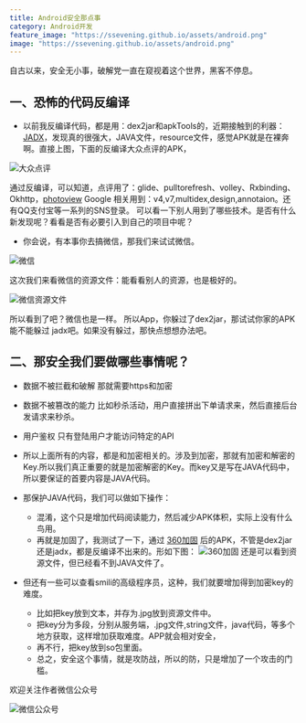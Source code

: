 ```yaml
---
title: Android安全那点事
category: Android开发
feature_image: "https://ssevening.github.io/assets/android.png"
image: "https://ssevening.github.io/assets/android.png"
---
```

自古以来，安全无小事，破解党一直在窥视着这个世界，黑客不停息。


<!-- more -->

## 一、恐怖的代码反编译

* 以前我反编译代码，都是用：dex2jar和apkTools的，近期接触到的利器：[JADX](https://github.com/ssevening/jadx)，发现真的很强大，JAVA文件，resource文件，感觉APK就是在裸奔啊。直接上图，下面的反编译大众点评的APK，

![大众点评](https://ssevening.github.io/assets/androidsafe/jadx_dianping.png)

通过反编译，可以知道，点评用了：glide、pulltorefresh、volley、Rxbinding、Okhttp，[photoview](https://github.com/chrisbanes/photoview) Google 相关用到：v4,v7,multidex,design,annotaion。还有QQ支付宝等一系列的SNS登录。
可以看一下别人用到了哪些技术。是否有什么新发现呢？看看是否有必要引入到自己的项目中呢？

* 你会说，有本事你去搞微信，那我们来试试微信。

![微信](https://ssevening.github.io/assets/androidsafe/jadx_weichat.png)

这次我们来看微信的资源文件：能看看别人的资源，也是极好的。

![微信资源文件](https://ssevening.github.io/assets/androidsafe/jadx_weichat_res.png)


所以看到了吧？微信也是一样。
所以App，你躲过了dex2jar，那试试你家的APK能不能躲过 jadx吧。如果没有躲过，那快点想想办法吧。

## 二、那安全我们要做哪些事情呢？
* 数据不被拦截和破解 那就需要https和加密
* 数据不被篡改的能力 比如秒杀活动，用户直接拼出下单请求来，然后直接后台发请求来秒杀。
* 用户鉴权 只有登陆用户才能访问特定的API
* 所以上面所有的内容，都是和加密相关的。涉及到加密，那就有加密和解密的Key.所以我们真正重要的就是加密解密的Key。而key又是写在JAVA代码中，所以要保证的首要内容是JAVA代码。
* 那保护JAVA代码，我们可以做如下操作：
  * 混淆，这个只是增加代码阅读能力，然后减少APK体积，实际上没有什么鸟用。
  * 再就是加固了，我测试了一下，通过 [360加固](http://jiagu.360.cn) 后的APK，不管是dex2jar还是jadx，都是反编译不出来的。形如下图：
![360加固](https://ssevening.github.io/assets/androidsafe/jadx_jiagu.png)
还是可以看到资源文件，但已经看不到JAVA文件了。
  
* 但还有一些可以查看smili的高级程序员，这种，我们就要增加得到加密key的难度。
   * 比如把key放到文本，并存为.jpg放到资源文件中。
   * 把key分为多段，分别从服务端，.jpg文件,string文件，java代码，等多个地方获取，这样增加获取难度。APP就会相对安全，
   * 再不行，把key放到so包里面。
   * 总之，安全这个事情，就是攻防战，所以的防，只是增加了一个攻击的门槛。

   


欢迎关注作者微信公众号

![微信公众号](https://ssevening.github.io/assets/weichat_qrcode.jpg)










